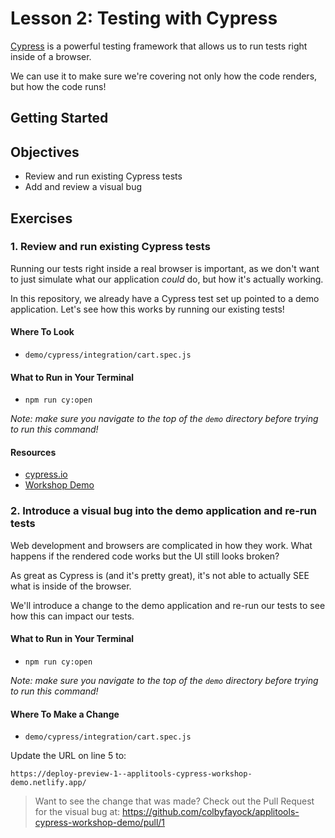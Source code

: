# Lesson 2: Testing with Cypress

[Cypress](https://www.cypress.io/) is a powerful testing framework that allows us to run tests right inside of a browser.

We can use it to make sure we're covering not only how the code renders, but how the code runs!

## Getting Started

## Objectives
* Review and run existing Cypress tests
* Add and review a visual bug

## Exercises

### 1. Review and run existing Cypress tests

Running our tests right inside a real browser is important, as we don't want to just simulate what our application _could_ do, but how it's actually working.

In this repository, we already have a Cypress test set up pointed to a demo application. Let's see how this works by running our existing tests!

#### Where To Look
* `demo/cypress/integration/cart.spec.js`

#### What to Run in Your Terminal
* `npm run cy:open`

_Note: make sure you navigate to the top of the `demo` directory before trying to run this command!_

#### Resources
* [cypress.io](https://www.cypress.io/)
* [Workshop Demo](https://applitools-cypress-workshop-demo.netlify.app/)


### 2. Introduce a visual bug into the demo application and re-run tests

Web development and browsers are complicated in how they work. What happens if the rendered code works but the UI still looks broken?

As great as Cypress is (and it's pretty great), it's not able to actually SEE what is inside of the browser.

We'll introduce a change to the demo application and re-run our tests to see how this can impact our tests.

#### What to Run in Your Terminal
* `npm run cy:open`

_Note: make sure you navigate to the top of the `demo` directory before trying to run this command!_

#### Where To Make a Change
* `demo/cypress/integration/cart.spec.js`

Update the URL on line 5 to:
```
https://deploy-preview-1--applitools-cypress-workshop-demo.netlify.app/
```

> Want to see the change that was made? Check out the Pull Request for the visual bug at: https://github.com/colbyfayock/applitools-cypress-workshop-demo/pull/1
